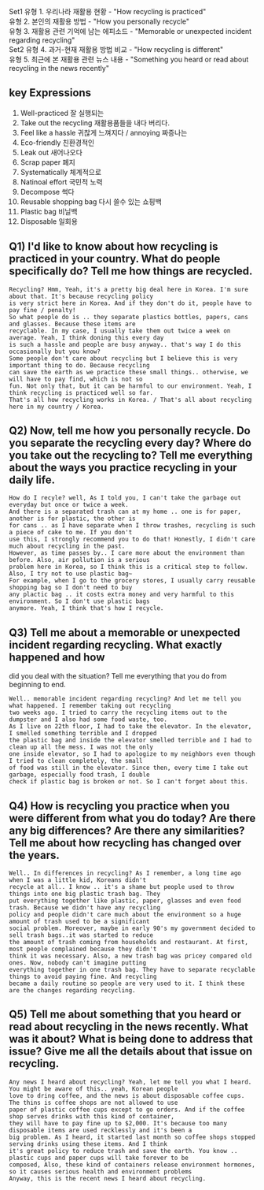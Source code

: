 Set1
유형 1. 우리나라 재활용 현황 - "How recycling is practiced"  
유형 2. 본인의 재활용 방법 - "How you personally recycle"  
유형 3. 재활용 관련 기억에 남는 에피소드 - "Memorable or unexpected incident regarding recycling"  
Set2
유형 4. 과거-현재 재활용 방법 비교 - "How recycling is different"  
유형 5. 최근에 본 재활용 관련 뉴스 내용 - "Something you heard or read about recycling in the news recently"  

## key Expressions
1. Well-practiced 잘 실행되는
2. Take out the recycling 재활용품들을 내다 버리다.
3. Feel like a hassle 귀찮게 느껴지다 / annoying 짜증나는
4. Eco-friendly 친환경적인
5. Leak out 새어나오다
6. Scrap paper 폐지
7. Systematically 체계적으로
8. Natinoal effort 국민적 노력
9. Decompose 썩다
10. Reusable shopping bag 다시 쓸수 있는 쇼핑백
11. Plastic bag 비닐백
12. Disposable 일회용

## Q1) I'd like to know about how recycling is practiced in your country. What do people specifically do? Tell me how things are recycled.
```
Recycling? Hmm, Yeah, it's a pretty big deal here in Korea. I'm sure about that. It's because recycling policy  
is very strict here in Korea. And if they don't do it, people have to pay fine / penalty!  
So what people do is .. they separate plastics bottles, papers, cans and glasses. Because these items are  
recyclable. In my case, I usually take them out twice a week on average. Yeah, I think doning this every day  
is such a hassle and people are busy anyway.. that's way I do this occasionally but you know?  
Some people don't care about recycling but I believe this is very important thing to do. Because recycling  
can save the earth as we practice these small things.. otherwise, we will have to pay find, which is not so  
fun. Not only that, but it can be harmful to our environment. Yeah, I think recycling is practiced well so far.  
That's all how recycling works in Korea. / That's all about recycling here in my country / Korea.
```
## Q2) Now, tell me how you personally recycle. Do you separate the recycling every day? Where do you take out the recycling to? Tell me everything about the ways you practice recycling in your daily life.
```
How do I recyle? well, As I told you, I can't take the garbage out everyday but once or twice a week.  
And there is a separated trash can at my home .. one is for paper, another is for plastic, the other is  
for cans .. as I have separate when I throw trashes, recycling is such a piece of cake to me. If you don't  
use this, I strongly recommend you to do that! Honestly, I didn't care much about recycling in the past.  
However, as time passes by.. I care more about the environment than before. Also, air pollution is a serious  
problem here in Korea, so I think this is a critical step to follow. Also, I try not to use plastic bag~  
For example, when I go to the grocery stores, I usually carry reusable shopping bag so I don't need to buy  
any plactic bag .. it costs extra money and very harmful to this environment. So I don't use plastic bags  
anymore. Yeah, I think that's how I recycle.
```
## Q3) Tell me about a memorable or unexpected incident regarding recycling. What exactly happened and how  
did you deal with the situation? Tell me everything that you do from beginning to end.
```
Well.. memorable incident regarding recycling? And let me tell you what happened. I remember taking out recycling  
two weeks ago. I tried to carry the recycling items out to the dumpster and I also had some food waste, too.  
As I live on 22th floor, I had to take the elevator. In the elevator, I smelled something terrible and I dropped  
the plastic bag and inside the elevator smelled terrible and I had to clean up all the mess. I was not the only  
one inside elevator, so I had to apologize to my neighbors even though I tried to clean completely, the small  
of food was still in the elevator. Since then, every time I take out garbage, especially food trash, I double  
check if plastic bag is broken or not. So I can't forget about this.
```
## Q4) How is recycling you practice when you were different from what you do today? Are there any big differences? Are there any similarities? Tell me about how recycling has changed over the years.
```
Well.. In differences in recycling? As I remember, a long time ago when I was a little kid, Koreans didn't  
recycle at all.. I know .. it's a shame but people used to throw things into one big plastic trash bag. They  
put everything together like plastic, paper, glasses and even food trash. Because we didn't have any recycling  
policy and people didn't care much about the environment so a huge amount of trash used to be a significant  
social problem. Moreover, maybe in early 90's my government decided to sell trash bags..it was started to reduce  
the amount of trash coming from households and restaurant. At first, most people complained because they didn't  
think it was necessary. Also, a new trash bag was pricey compared old ones. Now, nobody can't imagine putting  
everything together in one trash bag. They have to separate recyclable things to avoid paying fine. And recycling  
became a daily routine so people are very used to it. I think these are the changes regarding recycling. 
```
## Q5) Tell me about something that you heard or read about recycling in the news recently. What was it about? What is being done to address that issue? Give me all the details about that issue on recycling.
```
Any news I heard about recycling? Yeah, let me tell you what I heard. You might be aware of this.. yeah, Korean people  
love to dring coffee, and the news is about disposable coffee cups. The thins is coffee shops are not allowed to use  
paper of plastic coffee cups except to go orders. And if the coffee shop serves drinks with this kind of container,  
they will have to pay fine up to $2,000. It's because too many disposable items are used recklessly and it's been a  
big problem. As I heard, it started last month so coffee shops stopped serving drinks using these items. And I think  
it's great policy to reduce trash and save the earth. You know .. plastic cups and paper cups will take forever to be  
composed, Also, these kind of containers release environment hormones, so it causes serious health and environment problems  
Anyway, this is the recent news I heard about recycling.
```
